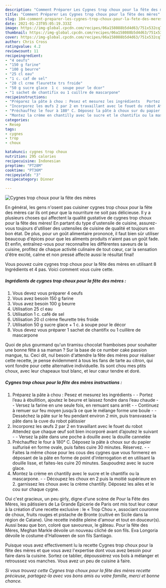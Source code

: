 ```yaml
---
description: "Comment Préparer Les Cygnes trop choux pour la fête des mères"
title: "Comment Préparer Les Cygnes trop choux pour la fête des mères"
slug: 104-comment-preparer-les-cygnes-trop-choux-pour-la-fete-des-meres
date: 2021-01-23T05:05:19.333Z
image: https://img-global.cpcdn.com/recipes/06a158088b5d4d63/751x532cq70/cygnes-trop-choux-pour-la-fete-des-meres-photo-principale-de-la-recette.jpg
thumbnail: https://img-global.cpcdn.com/recipes/06a158088b5d4d63/751x532cq70/cygnes-trop-choux-pour-la-fete-des-meres-photo-principale-de-la-recette.jpg
cover: https://img-global.cpcdn.com/recipes/06a158088b5d4d63/751x532cq70/cygnes-trop-choux-pour-la-fete-des-meres-photo-principale-de-la-recette.jpg
author: Chris Cross
ratingvalue: 4.2
reviewcount: 11
recipeingredient:
- "4 oeufs"
- "150 g farine"
- "100 g beurre"
- "25 cl eau"
- "1 c. caf de sel"
- "20 cl crme fleurette trs froide"
- "50 g sucre glace  1 c  soupe pour le dcor"
- "1 sachet de chantifix ou 1 cuillre de mascarpone"
recipeinstructions:
- "Préparez la pâte à chou : Pesez et mesurez les ingrédients   Portez l’eau à ébullition, ajoutez le beurre et laissez fondre dans l’eau chaude   Versez la farine en une seule fois, en remuant sans arrêt   Continuez à remuer sur feu moyen jusqu’à ce que le mélange forme une boule   Desséchez la pâte sur le feu pendant environ 2 min, puis transvasez la pâte dans la cuve du robot pâtissier"
- "Incorporez les œufs 2 par 2 en travaillant avec le fouet du robot Attendez que chaque œuf soit bien incorporé avant d’ajoutez le suivant   Versez la pâte dans une poche à douille avec la douille cannelée"
- "Préchauffez le four à 180° C. Déposez la pâte à choux sur du papier sulfurisé en forme ovale, puis faites cuire 30 minutes. Réservez.  Faites la même chose pour les cous des cygnes que vous formerez en déposant de la pâte en forme de point d&#39;interrogation et en utilisant la douille lisse, et faites-les cuire 20 minutes. Saupoudrez avec le sucre glace."
- "Montez la crème en chantilly avec le sucre et le chantifix ou la mascarpone.  Découpez les choux en 2 puis la moitié supérieure en 2. garnissez les choux avec la crème chantilly. Déposez les ailes et le cou sur chaque cygne."
categories:
- Resep
tags:
- cygnes
- trop
- choux

katakunci: cygnes trop choux 
nutrition: 295 calories
recipecuisine: Indonesian
preptime: "PT28M"
cooktime: "PT36M"
recipeyield: "3"
recipecategory: Dinner

---
```



![Cygnes trop choux pour la fête des mères](https://img-global.cpcdn.com/recipes/06a158088b5d4d63/751x532cq70/cygnes-trop-choux-pour-la-fete-des-meres-photo-principale-de-la-recette.jpg)

En général, les gens n'osent pas cuisiner cygnes trop choux pour la fête des mères car ils ont peur que la nourriture ne soit pas délicieuse. Il y a plusieurs choses qui affectent la qualité gustative de cygnes trop choux pour la fête des mères! En partant du type d'ustensile de cuisine, assurez-vous toujours d'utiliser des ustensiles de cuisine de qualité et toujours en bon état. De plus, pour un goût alimentaire prononcé, il faut bien sûr utiliser beaucoup d'épices pour que les aliments produits n'aient pas un goût fade. Et enfin, entraînez-vous pour reconnaître les différentes saveurs de la cuisine, profitez de chaque activité culinaire de tout cœur, car la sensation d'être excité, calme et non pressé affecte aussi le résultat final!

<!--inarticleads1-->

Vous pouvez cuire cygnes trop choux pour la fête des mères en utilisant 8 Ingrédients et 4 pas. Voici comment vous cuire cette.

##### Ingrédients de cygnes trop choux pour la fête des mères :

1. Vous devez vous préparer 4 oeufs
1. Vous avez besoin 150 g farine
1. Vous avez besoin 100 g beurre
1. Utilisation 25 cl eau
1. Utilisation 1 c. café de sel
1. Utilisation 20 cl crème fleurette très froide
1. Utilisation 50 g sucre glace + 1 c. à soupe pour le décor
1. Vous devez vous préparer 1 sachet de chantifix ou 1 cuillère de mascarpone


Quoi de plus gourmand qu&#39;un tiramisu chocolat framboises pour souhaiter une bonne fête à sa maman ? Sur la base de ce number cake passion mangue, tu. Ceci dit, nul besoin d&#39;attendre la fête des mères pour réaliser cette recette, je pense évidemment à tous les fans de tarte au citron, qui vont fondre pour cette alternative individuelle. Ils sont chou mes ptits choux, avec leur chapeaux tout blanc, et leur cœur tendre et doré. 

<!--inarticleads2-->

##### Cygnes trop choux pour la fête des mères instructions :

1. Préparez la pâte à chou : Pesez et mesurez les ingrédients  -  - Portez l’eau à ébullition, ajoutez le beurre et laissez fondre dans l’eau chaude  -  - Versez la farine en une seule fois, en remuant sans arrêt  -  - Continuez à remuer sur feu moyen jusqu’à ce que le mélange forme une boule  -  - Desséchez la pâte sur le feu pendant environ 2 min, puis transvasez la pâte dans la cuve du robot pâtissier
1. Incorporez les œufs 2 par 2 en travaillant avec le fouet du robot Attendez que chaque œuf soit bien incorporé avant d’ajoutez le suivant  -  - Versez la pâte dans une poche à douille avec la douille cannelée
1. Préchauffez le four à 180° C. Déposez la pâte à choux sur du papier sulfurisé en forme ovale, puis faites cuire 30 minutes. Réservez. -  - Faites la même chose pour les cous des cygnes que vous formerez en déposant de la pâte en forme de point d&#39;interrogation et en utilisant la douille lisse, et faites-les cuire 20 minutes. Saupoudrez avec le sucre glace.
1. Montez la crème en chantilly avec le sucre et le chantifix ou la mascarpone. -  - Découpez les choux en 2 puis la moitié supérieure en 2. garnissez les choux avec la crème chantilly. Déposez les ailes et le cou sur chaque cygne.


Oui c&#39;est gracieux, un peu girly, digne d&#39;une scène de Pour la Fête des Mères, les pâtissiers de La Grande Épicerie de Paris ont mis tout leur cœur à la création d&#39;une recette exclusive : le « Trop Chou », associant couronne de choux, fruits rouges et pistache de Bronte (cultivé en Sicile dans la région de Catane). Une recette inédite pleine d&#39;amour et tout en douceur(s). Aussi beau que bon, coloré que savoureux, le gâteau. Pour la fête des Mères, Meghan Markle dévoile un nouveau cliché de son fils. Eva Longoria dévoile le costume d&#39;Halloween de son fils Santiago. 

<!--inarticleads1-->

<p>
Puisque vous avez effectivement lu la recette Cygnes trop choux pour la fête des mères et que vous avez l'expertise dont vous avez besoin pour faire dans la cuisine. Sortez ce tablier, dépoussiérez vos bols à mélanger et retroussez vos manches. Vous avez un peu de cuisine à faire.
</p>

<p>
<i>Si vous trouvez cette Cygnes trop choux pour la fête des mères recette précieuse, partagez-la avec vos bons amis ou votre famille, merci et bonne chance.</i>
</p>

